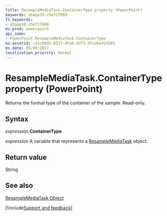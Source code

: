 ```yaml
---
title: ResampleMediaTask.ContainerType property (PowerPoint)
keywords: vbapp10.chm727008
f1_keywords:
- vbapp10.chm727008
ms.prod: powerpoint
api_name:
- PowerPoint.ResampleMediaTask.ContainerType
ms.assetid: c15c88d5-8217-dfab-d3f1-dfcabe414281
ms.date: 06/08/2017
localization_priority: Normal
---
```



# ResampleMediaTask.ContainerType property (PowerPoint)

Returns the format type of the container of the sample. Read-only.


## Syntax

_expression_.**ContainerType**

_expression_ A variable that represents a [ResampleMediaTask](PowerPoint.ResampleMediaTask.md) object.


## Return value

String


## See also


[ResampleMediaTask Object](PowerPoint.ResampleMediaTask.md)

[!include[Support and feedback](~/includes/feedback-boilerplate.md)]
